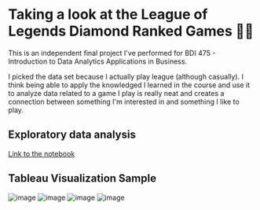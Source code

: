 # Taking a look at the League of Legends Diamond Ranked Games 💎💎

This is an independent final project I've performed for BDI 475 - Introduction to Data Analytics Applications in Business.

I picked the data set because I actually play league (although casually). I think being able to apply the knowledged I learned in the course and use it to analyze data related to a game I play is really neat and creates a connection between something I'm interested in and something I like to play.

## Exploratory data analysis

[Link to the notebook](https://nbviewer.jupyter.org/github/cmarqu23/bdi-475-projecto/blob/main/LOL-diamond-ranked-games-case-study.ipynb)

## Tableau Visualization Sample

![image](https://user-images.githubusercontent.com/1064036/118729457-d3e28480-b7ea-11eb-82d8-0079c08e74a7.png)
![image](https://user-images.githubusercontent.com/1064036/118729487-de9d1980-b7ea-11eb-8e32-891f6a48eea9.png)
![image](https://user-images.githubusercontent.com/1064036/118729543-f7a5ca80-b7ea-11eb-9b9d-5c83c1ecffc8.png)
![image](https://user-images.githubusercontent.com/1064036/118729594-0b513100-b7eb-11eb-93f5-419d42235022.png)
